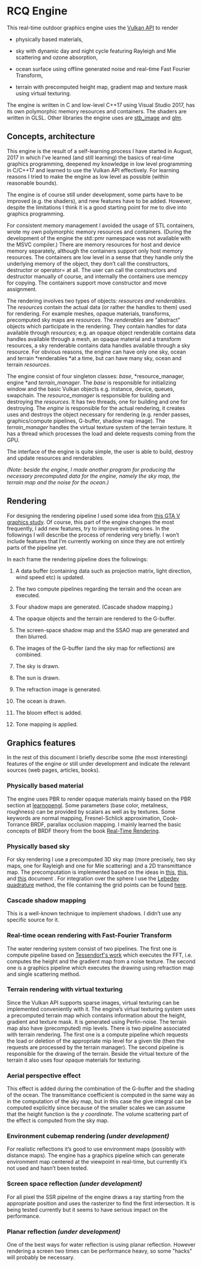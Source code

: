 # RCQ Engine 

This real-time outdoor graphics engine uses the [Vulkan API](https://vulkan.lunarg.com/) to render 

* physically based materials,

* sky with dynamic day and night cycle featuring Rayleigh and Mie scattering and ozone absorption, 

* ocean surface using offline generated noise and real-time Fast Fourier Transform,

* terrain with precomputed height map, gradient map and texture mask using virtual texturing. 

The engine is written in C and low-level C++17 using Visual Studio 2017, has its own polymorphic memory resources and containers. The shaders are written in GLSL. Other libraries the engine uses are [stb\_image](https://github.com/nothings/stb/blob/master/stb_image.h) and [glm](https://glm.g-truc.net/0.9.8/index.html).

## Concepts, architecture

This engine is the result of a self-learning process I have started in August, 2017 in which I’ve learned (and still learning) the basics of real-time graphics programming, deepened my knowledge in low level programming in C/C++17 and learned to use the Vulkan API effectively. For learning reasons I tried to make the engine as low level as possible (within reasonable bounds).

The engine is of course still under development, some parts have to be improved (e.g. the shaders), and new features have to be added. However, despite the limitations I think it is a good starting point for me to dive into graphics programming.

For consistent memory management I avoided the usage of STL containers, wrote my own polymorphic memory resources and containers. (During the development of the engine the std::pmr namespace was not available with the MSVC compiler.) There are memory resources for host and device memory separately, although the containers support only host memory resources. The containers are low level in a sense that they handle only the underlying memory of the object, they don’t call the constructors, destructor or operator= at all. The user can call the constructors and destructor manually of course, and internally the containers use memcpy for copying. The containers support move constructor and move assignment.

The rendering involves two types of objects: *resources *and* renderables*. The *resources* contain the actual data (or rather the handles to them) used for rendering. For example meshes, opaque materials, transforms, precomputed sky maps are *resources*. The *renderables* are "abstract" objects which participate in the rendering. They contain handles for data available through *resources*; e.g. an opaque object renderable contains data handles available through a mesh, an opaque material and a transform resources, a sky renderable contains data handles available through a sky resource. For obvious reasons, the engine can have only one sky, ocean and terrain *renderables *at a time, but can have many sky, ocean and terrain *resources*.

The engine consist of four singleton classes: *base*, *resource_manager, engine *and *terrain_manager*. The *base* is responsible for initializing window and the basic Vulkan objects e.g. instance, device, queues, swapchain. The *resource_manager* is responsible for building and destroying the *resources*. It has two threads, one for building and one for destroying. The *engine* is responsible for the actual rendering, it creates uses and destroys the object necessary for rendering (e.g. render passes, graphics/compute pipelines, G-buffer, shadow map image). The *terrain_manager* handles the virtual texture system of the terrain texture. It has a thread which processes the load and delete requests coming from the GPU.

The interface of the engine is quite simple, the user is able to build, destroy and update resources and renderables.

*(Note: beside the engine, I made another program for producing the necessary precomputed data for the engine, namely the sky map, the terrain map and the noise for the ocean.)*

## Rendering

For designing the rendering pipeline I used some idea from [this GTA V graphics study](http://www.adriancourreges.com/blog/2015/11/02/gta-v-graphics-study/). Of course, this part of the engine changes the most frequently, I add new features, try to improve existing ones. In the followings I will describe the process of rendering very briefly. I won’t include features that I’m currently working on since they are not entirely parts of the pipeline yet.

In each frame the rendering pipeline does the followings:

1. A data buffer (containing data such as projection matrix, light direction, wind speed etc) is updated.

2. The two compute pipelines regarding the terrain and the ocean are executed.

3. Four shadow maps are generated. (Cascade shadow mapping.)

4. The opaque objects and the terrain are rendered to the G-buffer.

5. The screen-space shadow map and the SSAO map are generated and then blurred.

6. The images of the G-buffer (and the sky map for reflections) are combined.

7. The sky is drawn.

8. The sun is drawn.

9. The refraction image is generated.

10. The ocean is drawn.

11. The bloom effect is added.

12. Tone mapping is applied.

## Graphics features

In the rest of this document I briefly describe some (the most interesting) features of the engine or still under development and indicate the relevant sources (web pages, articles, books). 

### Physically based material

The engine uses PBR to render opaque materials mainly based on the PBR section at [learnopengl](https://learnopengl.com/). Some parameters (base color, metalness, roughness) can be provided by scalars as well as by textures. Some keywords are normal mapping, Fresnel-Schlick approximation, Cook-Torrance BRDF, parallax occlusion mapping. I mainly learned the basic concepts of BRDF theory from the book [Real-Time Rendering](http://www.realtimerendering.com/).

### Physically based sky

For sky rendering I use a precomputed 3D sky map (more precisely, two sky maps, one for Rayleigh and one for Mie scattering) and a 2D transmittance map. The precomputation is implemented based on the ideas in [this](https://media.contentapi.ea.com/content/dam/eacom/frostbite/files/s2016-pbs-frostbite-sky-clouds-new.pdf), [this](http://old.cescg.org/CESCG-2009/papers/PragueCUNI-Elek-Oskar09.pdf), and [this](https://software.intel.com/sites/default/files/blog/473591/outdoor-light-scattering-update_1.pdf) document . For integration over the sphere I use the [Lebedev quadrature](https://en.wikipedia.org/wiki/Lebedev_quadrature) method, the file containing the grid points can be found [here](http://people.sc.fsu.edu/~jburkardt/datasets/sphere_lebedev_rule/sphere_lebedev_rule.html).

### Cascade shadow mapping

This is a well-known technique to implement shadows. I didn’t use any specific source for it.

### Real-time ocean rendering with Fast-Fourier Transform

The water rendering system consist of two pipelines. The first one is compute pipeline based on [Tessendorf's work](http://citeseerx.ist.psu.edu/viewdoc/download?doi=10.1.1.161.9102&rep=rep1&type=pdf) which executes the FFT, i.e. computes the height and the gradient map from a noise texture. The second one is a graphics pipeline which executes the drawing using refraction map and single scattering method.

### Terrain rendering with virtual texturing

Since the Vulkan API supports sparse images, virtual texturing can be implemented conveniently with it. The engine’s virtual texturing system uses a precomputed terrain map which contains information about the height, gradient and texture mask. It is generated using Perlin-noise. The terrain map also have (precomputed) mip levels. There is two pipeline associated with terrain rendering. The first one is a compute pipeline which requests the load or deletion of the appropriate mip level for a given tile (then the requests are processed by the terrain manager). The second pipeline is responsible for the drawing of the terrain. Beside the virtual texture of the terrain it also uses four opaque materials for texturing.

### Aerial perspective effect

This effect is added during the combination of the G-buffer and the shading of the ocean. The transmittance coefficient is computed in the same way as in the computation of the sky map, but in this case the give integral can be computed explicitly since because of the smaller scales we can assume that the height function is the *y coordinate*. The volume scattering part of the effect is computed from the sky map.

### Environment cubemap rendering *(under development)*

For realistic reflections it’s good to use environment maps (possibly with distance maps). The engine has a graphics pipeline which can generate environment map centered at the viewpoint in real-time, but currently it’s not used and hasn’t been tested.

### Screen space reflection *(under development)*

For all pixel the SSR pipeline of the engine draws a ray starting from the appropriate position and uses the rasterizer to find the first intersection. It is being tested currently but it seems to have serious impact on the performance.

### Planar reflection *(under development)*

One of the best ways for water reflection is using planar reflection. However rendering a screen two times can be performance heavy, so some "hacks" will probably be necessary.


